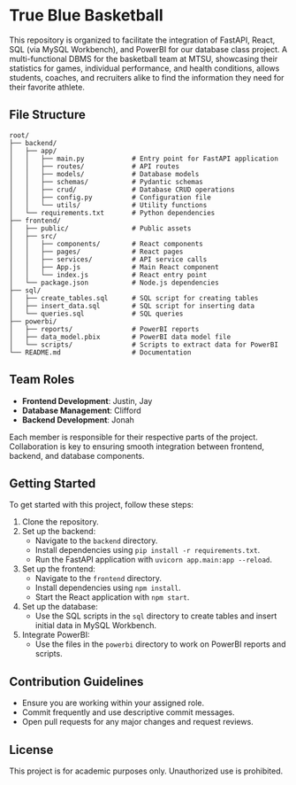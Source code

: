 # True Blue Basketball

This repository is organized to facilitate the integration of FastAPI, React, SQL (via MySQL Workbench), and PowerBI for our database class project. A multi-functional DBMS for the basketball team at MTSU, showcasing their statistics for games, individual performance, and health conditions, allows students, coaches, and recruiters alike to find the information they need for their favorite athlete.

## File Structure

```
root/
├── backend/
│   ├── app/
│   │   ├── main.py            # Entry point for FastAPI application
│   │   ├── routes/            # API routes
│   │   ├── models/            # Database models
│   │   ├── schemas/           # Pydantic schemas
│   │   ├── crud/              # Database CRUD operations
│   │   ├── config.py          # Configuration file
│   │   └── utils/             # Utility functions
│   └── requirements.txt       # Python dependencies
├── frontend/
│   ├── public/                # Public assets
│   ├── src/
│   │   ├── components/        # React components
│   │   ├── pages/             # React pages
│   │   ├── services/          # API service calls
│   │   ├── App.js             # Main React component
│   │   └── index.js           # React entry point
│   └── package.json           # Node.js dependencies
├── sql/
│   ├── create_tables.sql      # SQL script for creating tables
│   ├── insert_data.sql        # SQL script for inserting data
│   └── queries.sql            # SQL queries
├── powerbi/
│   ├── reports/               # PowerBI reports
│   ├── data_model.pbix        # PowerBI data model file
│   └── scripts/               # Scripts to extract data for PowerBI
└── README.md                  # Documentation
```

## Team Roles

- **Frontend Development**: Justin, Jay
- **Database Management**: Clifford
- **Backend Development**: Jonah

Each member is responsible for their respective parts of the project. Collaboration is key to ensuring smooth integration between frontend, backend, and database components.

## Getting Started

To get started with this project, follow these steps:

1. Clone the repository.
2. Set up the backend:
   - Navigate to the `backend` directory.
   - Install dependencies using `pip install -r requirements.txt`.
   - Run the FastAPI application with `uvicorn app.main:app --reload`.
3. Set up the frontend:
   - Navigate to the `frontend` directory.
   - Install dependencies using `npm install`.
   - Start the React application with `npm start`.
4. Set up the database:
   - Use the SQL scripts in the `sql` directory to create tables and insert initial data in MySQL Workbench.
5. Integrate PowerBI:
   - Use the files in the `powerbi` directory to work on PowerBI reports and scripts.

## Contribution Guidelines

- Ensure you are working within your assigned role.
- Commit frequently and use descriptive commit messages.
- Open pull requests for any major changes and request reviews.

## License

This project is for academic purposes only. Unauthorized use is prohibited.
